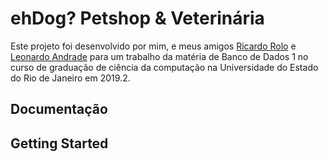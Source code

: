 # ehDog? Petshop & Veterinária
Este projeto foi desenvolvido por mim, e meus amigos [Ricardo Rolo](https://github.com/cadico) e [Leonardo Andrade](https://github.com/yatori17) para um trabalho da matéria de Banco de Dados 1 no curso de graduação de ciência da computação na Universidade do Estado do Rio de Janeiro em 2019.2.

## Documentação

## Getting Started
